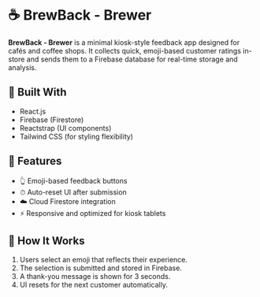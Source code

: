 # ☕️ BrewBack - Brewer

**BrewBack - Brewer** is a minimal kiosk-style feedback app designed for cafés and coffee shops. It collects quick, emoji-based customer ratings in-store and sends them to a Firebase database for real-time storage and analysis.

## 🔧 Built With

- React.js
- Firebase (Firestore)
- Reactstrap (UI components)
- Tailwind CSS (for styling flexibility)

## 📸 Features

- 👆 Emoji-based feedback buttons
- ⏱ Auto-reset UI after submission
- ☁️ Cloud Firestore integration
- ⚡️ Responsive and optimized for kiosk tablets

## 🚀 How It Works

1. Users select an emoji that reflects their experience.
2. The selection is submitted and stored in Firebase.
3. A thank-you message is shown for 3 seconds.
4. UI resets for the next customer automatically.